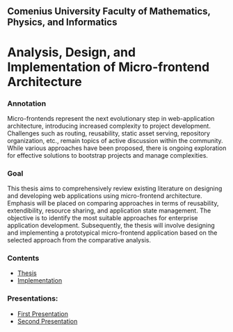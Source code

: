 ## Comenius University Faculty of Mathematics, Physics, and Informatics

# Analysis, Design, and Implementation of Micro-frontend Architecture

### Annotation

Micro-frontends represent the next evolutionary step in web-application architecture, introducing increased complexity to project development. Challenges such as routing, reusability, static asset serving, repository organization, etc., remain topics of active discussion within the community. While various approaches have been proposed, there is ongoing exploration for effective solutions to bootstrap projects and manage complexities.

### Goal

This thesis aims to comprehensively review existing literature on designing and developing web applications using micro-frontend architecture. Emphasis will be placed on comparing approaches in terms of reusability, extendibility, resource sharing, and application state management. The objective is to identify the most suitable approaches for enterprise application development. Subsequently, the thesis will involve designing and implementing a prototypical micro-frontend application based on the selected approach from the comparative analysis.

### Contents

- [Thesis](./thesis/main.pdf)
- [Implementation](./implementation)

### Presentations:

- [First Presentation](https://docs.google.com/presentation/d/17PqF-2-_JIHKzUQ-9nOnO_eVL6FtfDSjbbfeHa9YEEk/edit?usp=sharing)
- [Second Presentation](https://docs.google.com/presentation/d/1Zr6qpq_4xL5q16ROCNrIRpS9aOeNBkXAXev2ota6Qsg/edit?usp=sharing)
